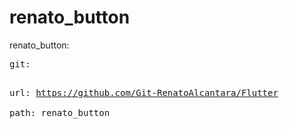 # renato_button

  renato_button:</br>
    <pre>git:</br>
      <pre>url: https://github.com/Git-RenatoAlcantara/Flutter</br>
      path: renato_button</br>
